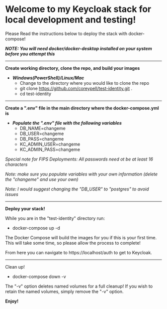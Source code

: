 # Welcome to my Keycloak stack for local development and testing!

Please Read the instructions below to deploy the stack with docker-compose!

***NOTE: You will need docker/docker-desktop installed on your system before you attempt this***
_________________________________________________________________________________________________

**Create working directory, clone the repo, and build your images**

- ***Windows(PowerShell)/Linux/Mac***
  -  Change to the directory where you would like to clone the repo
  -  git clone https://github.com/coreypell/test-identity.git .
  -  cd test-identity

__________________________________________________________________________________________________

**Create a ".env" file in the main directory where the docker-compose.yml is**

- ***Populate the ".env" file with the following variables***
  - DB_NAME=changeme
  - DB_USER=changeme
  - DB_PASS=changeme
  - KC_ADMIN_USER=changeme
  - KC_ADMIN_PASS=changeme

*Special note for FIPS Deployments: All passwords need ot be at least 16 characters*

*Note: make sure you populate variables with your own information (delete the "changeme" and use your own)*

*Note: I would suggest changing the "DB_USER" to "postgres" to avoid issues*

__________________________________________________________________________________________________

**Deploy your stack!**

While you are in the "test-identity" directory run:

  -  docker-compose up -d

The Docker Compose will build the images for you if this is your first time.
This will take some time, so please allow the process to complete!

From here you can navigate to https://localhost/auth to get to Keycloak.

_________________________________________________________________________________________________

Clean up!
  -  docker-compose down -v

The "-v" option deletes named volumes for a full cleanup!
If you wish to retain the named volumes, simply remove the "-v" option.

**Enjoy!**
